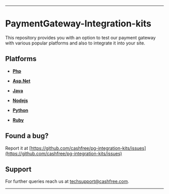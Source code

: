 *****************************************************************************************

# PaymentGateway-Integration-kits

This repository provides you with an option to test our payment gateway with various popular platforms and also to integrate it into your site. 

## Platforms 

- **[Php](php)**

- **[Asp.Net](aspnet)**

- **[Java](java)**

- **[Nodejs](nodejs/checkout)**

- **[Python](python)**

- **[Ruby](ror/pgsim)**

## Found a bug?

Report it at [https://github.com/cashfree/pg-integration-kits/issues](https://github.com/cashfree/pg-integration-kits/issues)


## Support

For further queries reach us at [techsupport@cashfree.com](techsupport@cashfree.com).

*****************************************************************************************
